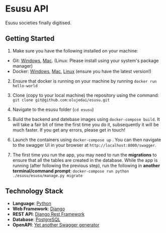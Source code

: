 # Esusu API
Esusu societies finally digitised.


## Getting Started
1. Make sure you have the following installed on your machine:
* Git: [Windows](https://git-scm.com/download/win), [Mac](https://git-scm.com/download/mac). (Linux: Please install using your system's package manager)
* Docker: [Windows](https://docs.docker.com/docker-for-windows/install/), [Mac](https://docs.docker.com/docker-for-mac/install/), [Linux](https://docs.docker.com/install/linux/docker-ce/ubuntu/) (ensure you have the latest version!)

2. Ensure that docker is running on your machine by running ```docker run hello-world``` 

3. Clone (copy to your local machine) the repository using the command:
```git clone git@github.com:olujedai/esusu.git```

4. Navigate to the esusu folder (```cd esusu```)

5. Build the backend and datebase images using ```docker-compose build```.
It will take a fair bit of time the first time you do it, subsequently it will be much faster. If you get any errors, please get in touch!  

6. Launch the containers using ```docker-compose up``` . You can then navigate to the swagger UI in your browser at ```http://localhost:8000/swagger```.

7. The first time you run the app, you may need to run the **migrations** to ensure that all the tables are created in the database. While the app is running (after following the previous step), run the following in **another terminal/command prompt**: ```docker-compose run python ./esusu/esusu/manage.py migrate```


## Technology Stack
* **Language**: [Python](https://www.python.org/)
* **Web Framework**: [Django](https://www.djangoproject.com/)
* **REST API**: [Django Rest Framework](https://django-rest-framework.org/)
* **Database**: [PostgreSQL](https://www.postgresql.org/)
* **OpenAPI**: [Yet another Swagger generator](https://github.com/axnsan12/drf-yasg/)
